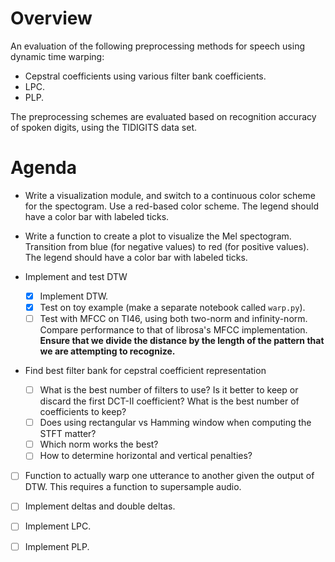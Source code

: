 # Overview

An evaluation of the following preprocessing methods for speech using dynamic time warping:
- Cepstral coefficients using various filter bank coefficients.
- LPC.
- PLP.

The preprocessing schemes are evaluated based on recognition accuracy of spoken digits, using the
TIDIGITS data set.

# Agenda

- Write a visualization module, and switch to a continuous color scheme for the spectogram. Use a
  red-based color scheme. The legend should have a color bar with labeled ticks.
- Write a function to create a plot to visualize the Mel spectogram. Transition from blue (for
  negative values) to red (for positive values). The legend should have a color bar with labeled
  ticks.

- Implement and test DTW
  - [x] Implement DTW.
  - [x] Test on toy example (make a separate notebook called `warp.py`).
  - [ ] Test with MFCC on TI46, using both two-norm and infinity-norm. Compare performance to that
	of librosa's MFCC implementation. **Ensure that we divide the distance by the length of the
        pattern that we are attempting to recognize.**

- Find best filter bank for cepstral coefficient representation
  - [ ] What is the best number of filters to use? Is it better to keep or discard the first DCT-II
        coefficient? What is the best number of coefficients to keep?
  - [ ] Does using rectangular vs Hamming window when computing the STFT matter?
  - [ ] Which norm works the best?
  - [ ] How to determine horizontal and vertical penalties?

- [ ] Function to actually warp one utterance to another given the output of DTW. This requires a
      function to supersample audio.

- [ ] Implement deltas and double deltas.
- [ ] Implement LPC.
- [ ] Implement PLP.

